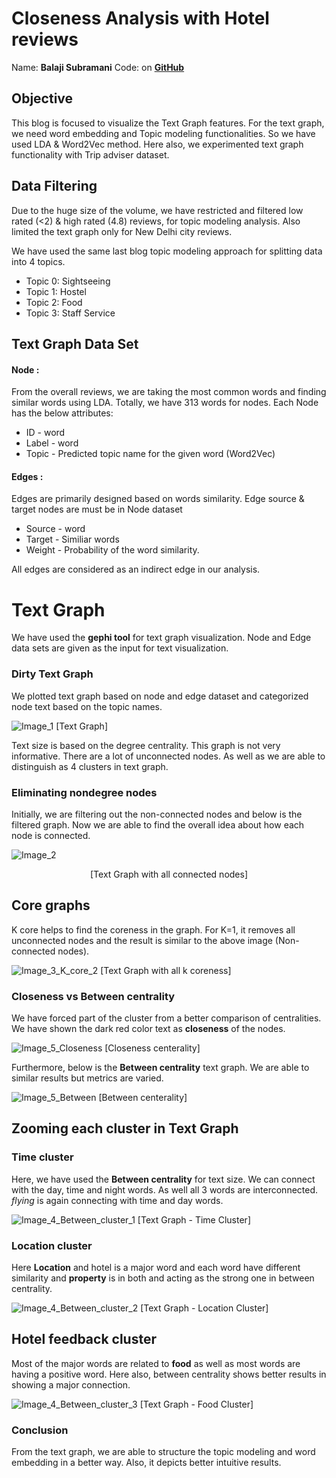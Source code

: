 # Closeness Analysis with Hotel reviews

Name: **Balaji Subramani**
Code: on **[GitHub](https://github.com/balag752/Text-Visualization-Blog-5-Text-Graph)** 

## Objective

This blog is focused to visualize the Text Graph features. For the text graph, we need word embedding and Topic modeling functionalities. So we have used LDA & Word2Vec method. Here also, we experimented text graph functionality with Trip adviser dataset.

## Data Filtering

Due to the huge size of the volume, we have restricted and filtered low rated (<2) & high rated (4.8) reviews, for topic modeling analysis. Also limited the text graph only for New Delhi city reviews.

We have used the same last blog topic modeling approach for splitting data into 4 topics.

- Topic 0: Sightseeing
- Topic 1: Hostel
- Topic 2: Food
- Topic 3: Staff Service

## Text Graph Data Set

#### Node :

From the overall reviews, we are taking the most common words and finding similar words using LDA. Totally, we have 313 words for nodes. Each Node has the below attributes:

- ID - word
- Label - word
- Topic - Predicted topic name for the given word (Word2Vec)

#### Edges :

Edges are primarily designed based on words similarity. Edge source & target nodes are must be in Node dataset

- Source - word
- Target -  Similiar words
- Weight - Probability of the word similarity.

All edges are considered as an indirect edge in our analysis.

# Text Graph

We have used the **gephi tool** for text graph visualization. Node and Edge data sets are given as the input for text visualization.

### Dirty Text Graph

We plotted text graph based on node and edge dataset and categorized node text based on the topic names.

![Image_1](Blog/Image_1.JPG)
[Text Graph]

Text size is based on the degree centrality. This graph is not very informative. There are a lot of unconnected nodes. As well as we are able to distinguish as 4 clusters in text graph.

### Eliminating nondegree nodes

Initially, we are filtering out the non-connected nodes and below is the filtered graph. Now we are able to find the overall idea about how each node is connected.

![Image_2](Blog/Image_2.png)

<center>  [Text Graph with all connected nodes] </center>

## Core graphs

K core helps to find the coreness in the graph. For K=1, it removes all unconnected nodes and the result is similar to the above image (Non-connected nodes).

![Image_3_K_core_2](Blog/Image_3_K_core_2.png)
[Text Graph with all k coreness]

### Closeness vs Between centrality

We have forced part of the cluster from a better comparison of centralities. We have shown the dark red color text as **closeness** of the nodes.

![Image_5_Closeness](Blog/Image_5_Closeness.png)
[Closeness centerality]

Furthermore, below is the **Between centrality** text graph.  We are able to similar results but metrics are varied.

![Image_5_Between](Blog/Image_5_Between.png)
[Between centerality]

## Zooming each cluster in Text Graph

### Time cluster

Here, we have used the **Between centrality** for text size.  We can connect with the day, time and night words. As well all 3 words are interconnected. *flying* is again connecting with time and day words.

![Image_4_Between_cluster_1](Blog/Image_4_Between_cluster_1.PNG)
[Text Graph - Time Cluster]

### Location cluster

Here **Location** and hotel is a major word and each word have different similarity and **property** is in both and acting as the strong one in between centrality.

![Image_4_Between_cluster_2](Blog/Image_4_Between_cluster_2.PNG)
[Text Graph - Location Cluster]

## Hotel feedback cluster

Most of the major words are related to **food** as well as most words are having a positive word. Here also, between centrality shows better results in showing a major connection.

![Image_4_Between_cluster_3](Blog/Image_4_Between_cluster_3.png)
[Text Graph - Food Cluster]

### Conclusion

 From the text graph, we are able to structure the topic modeling and word embedding in a better way. Also, it depicts better intuitive results.
